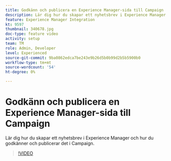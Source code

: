 ```yaml
---
title: Godkänn och publicera en Experience Manager-sida till Campaign
description: Lär dig hur du skapar ett nyhetsbrev i Experience Manager och hur du godkänner och publicerar det i Campaign.
feature: Experience Manager Integration
kt: 9597
thumbnail: 340678.jpg
doc-type: feature video
activity: setup
team: TM
role: Admin, Developer
level: Experienced
source-git-commit: 9ba0862edca7be243e9b26d5b0b99d2b5b5900b0
workflow-type: tm+mt
source-wordcount: '54'
ht-degree: 0%

---
```


# Godkänn och publicera en Experience Manager-sida till Campaign

Lär dig hur du skapar ett nyhetsbrev i Experience Manager och hur du godkänner och publicerar det i Campaign.

>[!VIDEO](https://video.tv.adobe.com/v/340678?quality=12)

